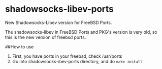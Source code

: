 # shadowsocks-libev-ports
New Shadowsocks-Libev version for FreeBSD Ports.

The shadowsocks-libev in FreeBSD Ports and PKG's version is very old, so this is the new version of freebsd ports.

##How to use

1. First, you have ports in your freebsd, check /usr/ports
2. Go into shadowsocks-ibev-ports directory, and do `make install`
